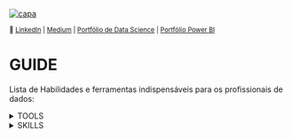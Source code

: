 [![capa](https://cdn.discordapp.com/attachments/1088554408469602305/1140659228382613654/Black_Technology_LinkedIn_Banner_5.jpg)](https://github.com/SarahFeanor?tab=repositories)

<sub> 🔗 [LinkedIn](https://www.linkedin.com/in/sarahfrezende/) | [Medium](https://medium.com/@sarahfrezende) |  [Portfólio de Data Science](https://github.com/sarahfeanor/Portfolio-DataScience)
 | [Portfólio Power BI](https://github.com/SarahFeanor/Portfolio_PowerBI)

# GUIDE

Lista de Habilidades e ferramentas indispensáveis para os profissionais de dados:

<details>
<summary>TOOLS</summary>

---

* **Python:** Linguagem de programação popular para análise de dados, machine learning e automação.

* **R:** Linguagem estatística e de análise de dados.

* **SQL:** Linguagem de consulta a bancos de dados para extrair, manipular e gerenciar dados.

* **Jupyter Notebook:** Ambiente interativo para escrever código, visualizar dados e compartilhar resultados.

* **RStudio:** IDE (Integrated Development Environment) para programação em R.

* **Anaconda:** Distribuição de Python que inclui muitas bibliotecas populares para análise de dados.

* **Pandas:** Biblioteca Python para manipulação e análise de dados.

* **NumPy:** Biblioteca Python para computação numérica.

* **Scikit-Learn:** Biblioteca Python para machine learning.

* **TensorFlow:** Biblioteca de código aberto para machine learning e deep learning.

* **PyTorch:** Biblioteca de aprendizado de máquina de código aberto, focada em redes neurais.

* **Tableau:** Plataforma de visualização de dados interativa.

* **Power BI:** Ferramenta da Microsoft para criação de relatórios e visualizações interativas.

* **Matplotlib:** Biblioteca Python para visualização de dados em gráficos e plots.

* **Seaborn:** Biblioteca Python para visualização estatística de dados baseada em Matplotlib.

* **D3.js:** Biblioteca JavaScript para criação de visualizações interativas em HTML, SVG e CSS.

* **SQL Server:** Sistema de gerenciamento de banco de dados relacional da Microsoft.

* **PostgreSQL:** Sistema de gerenciamento de banco de dados relacional de código aberto.

* **MongoDB:** Banco de dados NoSQL orientado a documentos.

* **Hadoop:** Framework para processamento e armazenamento distribuído de grandes conjuntos de dados.

* **Spark:** Framework de processamento de dados em cluster, rápido e generalizado.

* **Git:** Sistema de controle de versão para colaboração e gerenciamento de código.

* **GitHub:** Plataforma de hospedagem de código e colaboração.

* **Docker:** Plataforma para desenvolver, enviar e executar aplicativos em contêineres.

* **AWS / Azure / Google Cloud:** Plataformas de computação em nuvem que oferecem serviços para processamento e armazenamento de dados.
</details>

<details>
<summary>SKILLS</summary>

---

* **Análise Estatística:** Examinar, interpretar e tirar conclusões dos dados usando métodos estatísticos para encontrar padrões e significância.

* **Programação (Python, R, SQL):** Utilizar linguagens de programação como Python, R e SQL para manipular, extrair e processar dados de diferentes fontes.

* **Machine Learning:** Criar modelos computacionais que possam aprender a partir de dados e melhorar automaticamente sua performance em uma tarefa específica.

* **Visualização de Dados:** Representar informações de maneira visual para facilitar a compreensão e a tomada de decisões informadas.

* **Mineração de Dados:** Descobrir padrões, tendências ou informações relevantes nos dados por meio de análise automatizada.

* **Processamento de Linguagem Natural:** Desenvolver algoritmos que permitam que as máquinas entendam e processem a linguagem humana.

* **Pré-processamento de Dados:** Preparar, limpar e organizar os dados brutos para análise, removendo ruídos e garantindo qualidade.

* **Limpeza de Dados:** Identificar e corrigir erros, inconsistências e valores ausentes nos dados.

* **Análise Exploratória:** Investigar os dados, identificando padrões iniciais e obtendo insights para orientar a análise posterior.

* **Big Data:** Lidar com conjuntos de dados extremamente grandes e complexos que excedem a capacidade de ferramentas de processamento tradicionais.

* **Aprendizado de Máquina Supervisionado:** Treinar modelos usando dados rotulados para fazer previsões ou tomar decisões.

* **Aprendizado de Máquina Não Supervisionado:** Identificar padrões e estruturas nos dados sem o uso de rótulos prévios.

* **Análise Preditiva:** Utilizar técnicas de modelagem para fazer previsões sobre eventos futuros com base em dados históricos.

* **Análise Descritiva:** Resumir e descrever características dos dados para obter uma visão geral.

* **Análise de Séries Temporais:** Analisar dados sequenciais ao longo do tempo para identificar tendências, sazonalidades e padrões cíclicos.

* **Estatísticas Descritivas:** Utilizar medidas como média, mediana e desvio padrão para descrever características dos dados.

* **Regressão Linear:** Modelo estatístico para entender a relação entre variáveis dependentes e independentes.

* **Classificação:** Atribuir categorias ou rótulos a elementos de um conjunto de dados.

* **Clusterização:** Agrupar elementos de dados semelhantes em clusters ou grupos distintos.

* **Visualização de Dados Interativa:** Criar gráficos e visualizações que permitem a exploração interativa dos dados.

* **Transformação de Dados:** Modificar os dados para atender aos requisitos específicos da análise ou modelagem.

* **Data Wrangling:** Processo de limpeza, transformação e mapeamento de dados brutos em um formato mais útil.

* **Mineração de Texto:** Extrair informações e insights de documentos e textos não estruturados.

* **Análise de Redes:** Estudar a estrutura e as interações de redes complexas, como redes sociais ou de comunicação.

* **Inteligência Artificial:** Desenvolver sistemas capazes de realizar tarefas que normalmente requerem inteligência humana.

* **Análise de Modelos:** Avaliar o desempenho e a eficácia dos modelos de machine learning.

* **Otimização de Modelos:** Melhorar o desempenho dos modelos ajustando parâmetros e características.

* **Avaliação de Modelos:** Medir a qualidade e a precisão dos modelos em relação aos dados e metas.

* **Feature Engineering:** Selecionar, criar ou transformar variáveis (features) para melhorar o desempenho dos modelos.

* **Análise de Componentes Principais:** Técnica de redução de dimensionalidade para simplificar a complexidade dos dados.

* **Análise de Dados Não Estruturados:** Lidar com informações não organizadas, como texto, áudio e imagem.

* **Processamento de Imagens:** Manipular e analisar imagens para extrair informações relevantes.

* **Análise de Sentimento:** Determinar opiniões e sentimentos expressos em textos.

* **Estatísticas Avançadas:** Utilizar técnicas estatísticas mais complexas para análises detalhadas.

* **Resolução de Problemas Complexos:** Abordar desafios complicados e desenvolver soluções eficazes.

* **Comunicação de Resultados:** Transmitir de maneira clara e eficaz os insights derivados da análise de dados.

* **Colaboração Interdisciplinar:** Trabalhar com profissionais de diferentes áreas para resolver problemas complexos.

* **Conhecimento de Negócios:** Compreender o contexto e as metas de negócios para orientar a análise de dados.

* **Tomada de Decisão Baseada em Dados:** Utilizar análise de dados para informar decisões estratégicas.

* **Estatísticas Inferenciais:** Fazer inferências sobre uma população com base em uma amostra de dados.

* **Testes de Hipóteses:** Avaliar a validade de suposições sobre os dados por meio de testes estatísticos.

* **Análise de Variância:** Testar diferenças significativas entre médias de diferentes grupos de dados.

* **Modelagem de Dados:** Criar representações abstratas de estruturas de dados e suas relações.

* **Armazenamento e Recuperação de Dados:** Gerenciar eficientemente o armazenamento e o acesso a dados.

* **Gestão de Projetos de Dados:** Planejar e coordenar projetos relacionados a dados.

* **Ética em Dados:** Considerar questões éticas ao lidar com dados sensíveis.

* **Trabalho com APIs:** Integração e interação com interfaces de programação de aplicações para acesso a dados externos.

* **Análise de Dados Geoespaciais:** Estudar dados que possuem componentes geográficas ou de localização.

* **Análise de Grandes Conjuntos de Dados:** Lidar com volumes massivos de informações e extrair insights significativos.

* **Resolução de Problemas de Dados:** Identificar e solucionar desafios relacionados à qualidade e integridade dos dados.

</details>
